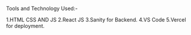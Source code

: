 Tools and Technology Used:-

1.HTML CSS AND JS
2.React JS
3.Sanity for Backend.
4.VS Code
5.Vercel for deployment.
